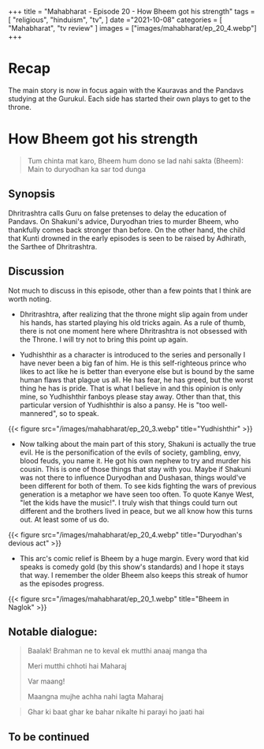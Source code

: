 +++ 
title = "Mahabharat - Episode 20 - How Bheem got his strength"
tags = [ "religious", "hinduism", "tv", ] 
date ="2021-10-08" 
categories = [ "Mahabharat", "tv review" ]
images = ["images/mahabharat/ep_20_4.webp"]
+++ 

# Recap 
The main story is now in focus again with the Kauravas and the Pandavs studying
at the Gurukul. Each side has started their own plays to get to the throne.

# How Bheem got his strength 
> Tum chinta mat karo, Bheem hum dono se lad nahi sakta
> (Bheem): Main to duryodhan ka sar tod dunga

## Synopsis
Dhritrashtra calls Guru on false pretenses to delay the education of Pandavs. 
On Shakuni's advice, Duryodhan tries to murder Bheem, who thankfully comes
back
stronger than before. On the other hand, the child that Kunti drowned in the
early episodes is seen to be raised by Adhirath, the Sarthee of Dhritrashtra. 

## Discussion
Not much to discuss in this episode, other than a few points that I think are worth noting. 

- Dhritrashtra, after realizing that the throne might slip again from under his
  hands, has started playing his old tricks again. As a rule of thumb, there is
  not one moment here where Dhritrashtra is not obsessed with the Throne. I
  will try not to bring this point up again.

- Yudhishthir as a character is introduced to the series and personally I have
  never been a big fan of him. He is this self-righteous prince who likes to
  act like he is better than everyone else but is bound by the same human flaws
  that plague us all. He has fear, he has greed, but the worst thing he has is
  pride. That is what I believe in and this opinion is only mine, so
  Yudhishthir fanboys please stay away. Other than that, this particular
  version of Yudhishthir is also a pansy. He is "too well-mannered", so to
  speak.

{{< figure src="/images/mahabharat/ep_20_3.webp" title="Yudhishthir" >}}

- Now talking about the main part of this story, Shakuni is actually the true
  evil. He is the personification of the evils of society, gambling, envy,
  blood feuds, you name it. He got his own nephew to try and murder his cousin.
  This is one of those things that stay with you. Maybe if Shakuni was not
  there to influence Duryodhan and Dushasan, things would've been different for
  both of them. To see kids fighting the wars of previous generation is a
  metaphor we have seen too often. To quote Kanye West, "let the kids have the
  music!". I truly wish that things could turn out different and the brothers
  lived in peace, but we all know how this turns out. At least some of us do.

{{< figure src="/images/mahabharat/ep_20_4.webp" title="Duryodhan's devious act" >}}

- This arc's comic relief is Bheem by a huge margin. Every word that kid speaks
  is comedy gold (by this show's standards) and I hope it stays that way. I
  remember the older Bheem also keeps this streak of humor as the episodes
  progress.

{{< figure src="/images/mahabharat/ep_20_1.webp" title="Bheem in Naglok" >}}

## Notable dialogue:

> Baalak! Brahman ne to keval ek mutthi anaaj manga tha
>
> Meri mutthi chhoti hai Maharaj
>
> Var maang!
>
> Maangna mujhe achha nahi lagta Maharaj


> Ghar ki baat ghar ke bahar nikalte hi parayi ho jaati hai

## To be continued

